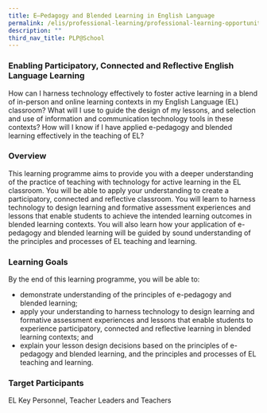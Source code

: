 ```yaml
---
title: E–Pedagogy and Blended Learning in English Language
permalink: /elis/professional-learning/professional-learning-opportunities/e-pedagogy-and-blended-learning/
description: ""
third_nav_title: PLP@School
---
```

### Enabling Participatory, Connected and Reflective English Language Learning

How can I harness technology effectively to foster active learning in a blend of in-person and online learning contexts in my English Language (EL) classroom? What will I use to guide the design of my lessons, and selection and use of information and communication technology tools in these contexts? How will I know if I have applied e-pedagogy and blended learning effectively in the teaching of EL?

### Overview

This learning programme aims to provide you with a deeper understanding of the practice of teaching with technology for active learning in the EL classroom. You will be able to apply your understanding to create a participatory, connected and reflective classroom. You will learn to harness technology to design learning and formative assessment experiences and lessons that enable students to achieve the intended learning outcomes in blended learning contexts. You will also learn how your application of e-pedagogy and blended learning will be guided by sound understanding of the principles and processes of EL teaching and learning.

### Learning Goals

By the end of this learning programme, you will be able to:

*   demonstrate understanding of the principles of e-pedagogy and blended learning;
*   apply your understanding to harness technology to design learning and formative assessment experiences and lessons that enable students to experience participatory, connected and reflective learning in blended learning contexts; and
*   explain your lesson design decisions based on the principles of e-pedagogy and blended learning, and the principles and processes of EL teaching and learning.

### Target Participants
EL Key Personnel, Teacher Leaders and Teachers